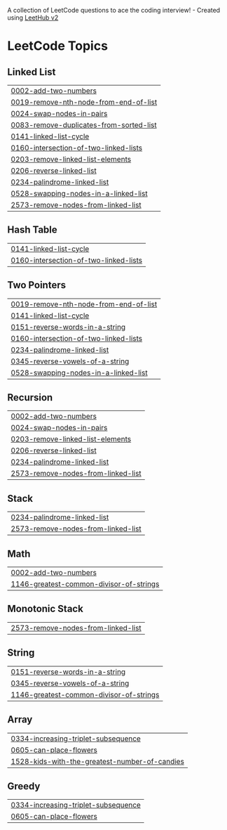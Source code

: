 A collection of LeetCode questions to ace the coding interview! - Created using [LeetHub v2](https://github.com/arunbhardwaj/LeetHub-2.0)
<!---LeetCode Topics Start-->
# LeetCode Topics
## Linked List
|  |
| ------- |
| [0002-add-two-numbers](https://github.com/PavanTatikonda24/LeetCode/tree/master/0002-add-two-numbers) |
| [0019-remove-nth-node-from-end-of-list](https://github.com/PavanTatikonda24/LeetCode/tree/master/0019-remove-nth-node-from-end-of-list) |
| [0024-swap-nodes-in-pairs](https://github.com/PavanTatikonda24/LeetCode/tree/master/0024-swap-nodes-in-pairs) |
| [0083-remove-duplicates-from-sorted-list](https://github.com/PavanTatikonda24/LeetCode/tree/master/0083-remove-duplicates-from-sorted-list) |
| [0141-linked-list-cycle](https://github.com/PavanTatikonda24/LeetCode/tree/master/0141-linked-list-cycle) |
| [0160-intersection-of-two-linked-lists](https://github.com/PavanTatikonda24/LeetCode/tree/master/0160-intersection-of-two-linked-lists) |
| [0203-remove-linked-list-elements](https://github.com/PavanTatikonda24/LeetCode/tree/master/0203-remove-linked-list-elements) |
| [0206-reverse-linked-list](https://github.com/PavanTatikonda24/LeetCode/tree/master/0206-reverse-linked-list) |
| [0234-palindrome-linked-list](https://github.com/PavanTatikonda24/LeetCode/tree/master/0234-palindrome-linked-list) |
| [0528-swapping-nodes-in-a-linked-list](https://github.com/PavanTatikonda24/LeetCode/tree/master/0528-swapping-nodes-in-a-linked-list) |
| [2573-remove-nodes-from-linked-list](https://github.com/PavanTatikonda24/LeetCode/tree/master/2573-remove-nodes-from-linked-list) |
## Hash Table
|  |
| ------- |
| [0141-linked-list-cycle](https://github.com/PavanTatikonda24/LeetCode/tree/master/0141-linked-list-cycle) |
| [0160-intersection-of-two-linked-lists](https://github.com/PavanTatikonda24/LeetCode/tree/master/0160-intersection-of-two-linked-lists) |
## Two Pointers
|  |
| ------- |
| [0019-remove-nth-node-from-end-of-list](https://github.com/PavanTatikonda24/LeetCode/tree/master/0019-remove-nth-node-from-end-of-list) |
| [0141-linked-list-cycle](https://github.com/PavanTatikonda24/LeetCode/tree/master/0141-linked-list-cycle) |
| [0151-reverse-words-in-a-string](https://github.com/PavanTatikonda24/LeetCode/tree/master/0151-reverse-words-in-a-string) |
| [0160-intersection-of-two-linked-lists](https://github.com/PavanTatikonda24/LeetCode/tree/master/0160-intersection-of-two-linked-lists) |
| [0234-palindrome-linked-list](https://github.com/PavanTatikonda24/LeetCode/tree/master/0234-palindrome-linked-list) |
| [0345-reverse-vowels-of-a-string](https://github.com/PavanTatikonda24/LeetCode/tree/master/0345-reverse-vowels-of-a-string) |
| [0528-swapping-nodes-in-a-linked-list](https://github.com/PavanTatikonda24/LeetCode/tree/master/0528-swapping-nodes-in-a-linked-list) |
## Recursion
|  |
| ------- |
| [0002-add-two-numbers](https://github.com/PavanTatikonda24/LeetCode/tree/master/0002-add-two-numbers) |
| [0024-swap-nodes-in-pairs](https://github.com/PavanTatikonda24/LeetCode/tree/master/0024-swap-nodes-in-pairs) |
| [0203-remove-linked-list-elements](https://github.com/PavanTatikonda24/LeetCode/tree/master/0203-remove-linked-list-elements) |
| [0206-reverse-linked-list](https://github.com/PavanTatikonda24/LeetCode/tree/master/0206-reverse-linked-list) |
| [0234-palindrome-linked-list](https://github.com/PavanTatikonda24/LeetCode/tree/master/0234-palindrome-linked-list) |
| [2573-remove-nodes-from-linked-list](https://github.com/PavanTatikonda24/LeetCode/tree/master/2573-remove-nodes-from-linked-list) |
## Stack
|  |
| ------- |
| [0234-palindrome-linked-list](https://github.com/PavanTatikonda24/LeetCode/tree/master/0234-palindrome-linked-list) |
| [2573-remove-nodes-from-linked-list](https://github.com/PavanTatikonda24/LeetCode/tree/master/2573-remove-nodes-from-linked-list) |
## Math
|  |
| ------- |
| [0002-add-two-numbers](https://github.com/PavanTatikonda24/LeetCode/tree/master/0002-add-two-numbers) |
| [1146-greatest-common-divisor-of-strings](https://github.com/PavanTatikonda24/LeetCode/tree/master/1146-greatest-common-divisor-of-strings) |
## Monotonic Stack
|  |
| ------- |
| [2573-remove-nodes-from-linked-list](https://github.com/PavanTatikonda24/LeetCode/tree/master/2573-remove-nodes-from-linked-list) |
## String
|  |
| ------- |
| [0151-reverse-words-in-a-string](https://github.com/PavanTatikonda24/LeetCode/tree/master/0151-reverse-words-in-a-string) |
| [0345-reverse-vowels-of-a-string](https://github.com/PavanTatikonda24/LeetCode/tree/master/0345-reverse-vowels-of-a-string) |
| [1146-greatest-common-divisor-of-strings](https://github.com/PavanTatikonda24/LeetCode/tree/master/1146-greatest-common-divisor-of-strings) |
## Array
|  |
| ------- |
| [0334-increasing-triplet-subsequence](https://github.com/PavanTatikonda24/LeetCode/tree/master/0334-increasing-triplet-subsequence) |
| [0605-can-place-flowers](https://github.com/PavanTatikonda24/LeetCode/tree/master/0605-can-place-flowers) |
| [1528-kids-with-the-greatest-number-of-candies](https://github.com/PavanTatikonda24/LeetCode/tree/master/1528-kids-with-the-greatest-number-of-candies) |
## Greedy
|  |
| ------- |
| [0334-increasing-triplet-subsequence](https://github.com/PavanTatikonda24/LeetCode/tree/master/0334-increasing-triplet-subsequence) |
| [0605-can-place-flowers](https://github.com/PavanTatikonda24/LeetCode/tree/master/0605-can-place-flowers) |
<!---LeetCode Topics End-->